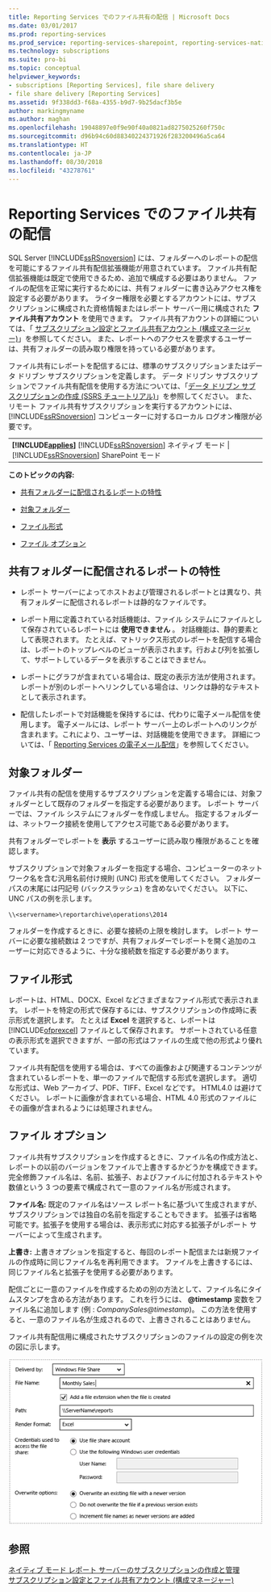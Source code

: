 ```yaml
---
title: Reporting Services でのファイル共有の配信 | Microsoft Docs
ms.date: 03/01/2017
ms.prod: reporting-services
ms.prod_service: reporting-services-sharepoint, reporting-services-native
ms.technology: subscriptions
ms.suite: pro-bi
ms.topic: conceptual
helpviewer_keywords:
- subscriptions [Reporting Services], file share delivery
- file share delivery [Reporting Services]
ms.assetid: 9f338dd3-f68a-4355-b9d7-9b25dacf3b5e
author: markingmyname
ms.author: maghan
ms.openlocfilehash: 19048897e0f9e90f40a0821ad8275025260f750c
ms.sourcegitcommit: d96b94c60d88340224371926f283200496a5ca64
ms.translationtype: HT
ms.contentlocale: ja-JP
ms.lasthandoff: 08/30/2018
ms.locfileid: "43278761"
---
```

# <a name="file-share-delivery-in-reporting-services"></a>Reporting Services でのファイル共有の配信
  SQL Server [!INCLUDE[ssRSnoversion](../../includes/ssrsnoversion-md.md)] には、フォルダーへのレポートの配信を可能にするファイル共有配信拡張機能が用意されています。 ファイル共有配信拡張機能は既定で使用できるため、追加で構成する必要はありません。 ファイルの配信を正常に実行するためには、共有フォルダーに書き込みアクセス権を設定する必要があります。 ライター権限を必要とするアカウントには、サブスクリプションに構成された資格情報またはレポート サーバー用に構成された **ファイル共有アカウント** を使用できます。 ファイル共有アカウントの詳細については、「 [サブスクリプション設定とファイル共有アカウント &#40;構成マネージャー&#41;](../../reporting-services/install-windows/subscription-settings-and-a-file-share-account-configuration-manager.md)」を参照してください。 また、レポートへのアクセスを要求するユーザーは、共有フォルダーの読み取り権限を持っている必要があります。  
  
 ファイル共有にレポートを配信するには、標準のサブスクリプションまたはデータ ドリブン サブスクリプションを定義します。 データ ドリブン サブスクリプションでファイル共有配信を使用する方法については、「[データ ドリブン サブスクリプションの作成 &#40;SSRS チュートリアル&#41;](../../reporting-services/create-a-data-driven-subscription-ssrs-tutorial.md)」を参照してください。 また、リモート ファイル共有サブスクリプションを実行するアカウントには、 [!INCLUDE[ssRSnoversion](../../includes/ssrsnoversion-md.md)] コンピューターに対するローカル ログオン権限が必要です。  
  
||  
|-|  
|**[!INCLUDE[applies](../../includes/applies-md.md)]**  [!INCLUDE[ssRSnoversion](../../includes/ssrsnoversion-md.md)] ネイティブ モード &#124; [!INCLUDE[ssRSnoversion](../../includes/ssrsnoversion-md.md)] SharePoint モード|  
  
 **このトピックの内容:**  
  
-   [共有フォルダーに配信されるレポートの特性](#bkmk_Characteristics)  
  
-   [対象フォルダー](#bkmk_target_folders)  
  
-   [ファイル形式](#bkmk_file_formats)  
  
-   [ファイル オプション](#bkmk_file_options)  
  
##  <a name="bkmk_Characteristics"></a> 共有フォルダーに配信されるレポートの特性  
  
-   レポート サーバーによってホストおよび管理されるレポートとは異なり、共有フォルダーに配信されるレポートは静的なファイルです。  
  
-   レポート用に定義されている対話機能は、ファイル システムにファイルとして保存されているレポートには **使用できません** 。 対話機能は、静的要素として表現されます。 たとえば、マトリックス形式のレポートを配信する場合は、レポートのトップレベルのビューが表示されます。行および列を拡張して、サポートしているデータを表示することはできません。  
  
-   レポートにグラフが含まれている場合は、既定の表示方法が使用されます。 レポートが別のレポートへリンクしている場合は、リンクは静的なテキストとして表示されます。  
  
-   配信したレポートで対話機能を保持するには、代わりに電子メール配信を使用します。 電子メールには、レポート サーバー上のレポートへのリンクが含まれます。これにより、ユーザーは、対話機能を使用できます。 詳細については、「 [Reporting Services の電子メール配信](../../reporting-services/subscriptions/e-mail-delivery-in-reporting-services.md)」を参照してください。  
  
##  <a name="bkmk_target_folders"></a> 対象フォルダー  
 ファイル共有の配信を使用するサブスクリプションを定義する場合には、対象フォルダーとして既存のフォルダーを指定する必要があります。 レポート サーバーでは、ファイル システムにフォルダーを作成しません。 指定するフォルダーは、ネットワーク接続を使用してアクセス可能である必要があります。  
  
 共有フォルダーでレポートを **表示** するユーザーに読み取り権限があることを確認します。  
  
 サブスクリプションで対象フォルダーを指定する場合、コンピューターのネットワーク名を含む汎用名前付け規則 (UNC) 形式を使用してください。 フォルダー パスの末尾には円記号 (バックスラッシュ) を含めないでください。 以下に、UNC パスの例を示します。  
  
```  
\\<servername>\reportarchive\operations\2014  
```  
  
 フォルダーを作成するときに、必要な接続の上限を検討します。 レポート サーバーに必要な接続数は 2 つですが、共有フォルダーでレポートを開く追加のユーザーに対応できるように、十分な接続数を指定する必要があります。  
  
##  <a name="bkmk_file_formats"></a> ファイル形式  
 レポートは、HTML、DOCX、Excel などさまざまなファイル形式で表示されます。 レポートを特定の形式で保存するには、サブスクリプションの作成時に表示形式を選択します。 たとえば **Excel** を選択すると、レポートは [!INCLUDE[ofprexcel](../../includes/ofprexcel-md.md)] ファイルとして保存されます。 サポートされている任意の表示形式を選択できますが、一部の形式はファイルの生成で他の形式より優れています。  
  
 ファイル共有配信を使用する場合は、すべての画像および関連するコンテンツが含まれているレポートを、単一のファイルで配信する形式を選択します。 適切な形式は、Web アーカイブ、PDF、TIFF、Excel などです。 HTML4.0 は避けてください。 レポートに画像が含まれている場合、HTML 4.0 形式のファイルにその画像が含まれるようには処理されません。  
  
##  <a name="bkmk_file_options"></a> ファイル オプション  
 ファイル共有サブスクリプションを作成するときに、ファイル名の作成方法と、レポートの以前のバージョンをファイルで上書きするかどうかを構成できます。 完全修飾ファイル名は、名前、拡張子、およびファイルに付加されるテキストや数値という 3 つの要素で構成されて一意のファイル名が形成されます。  
  
 **ファイル名:** 既定のファイル名はソース レポート名に基づいて生成されますが、サブスクリプションでは独自の名前を指定することもできます。 拡張子は省略可能です。拡張子を使用する場合は、表示形式に対応する拡張子がレポート サーバーによって生成されます。  
  
 **上書き:** 上書きオプションを指定すると、毎回のレポート配信または新規ファイルの作成時に同じファイル名を再利用できます。 ファイルを上書きするには、同じファイル名と拡張子を使用する必要があります。  
  
 配信ごとに一意のファイルを作成するための別の方法として、ファイル名にタイムスタンプを含める方法があります。 これを行うには、 **@timestamp** 変数をファイル名に追加します (例 : *CompanySales@timestamp*)。 この方法を使用すると、一意のファイル名が生成されるので、上書きされることはありません。  
  
 ファイル共有配信用に構成されたサブスクリプションのファイルの設定の例を次の図に示します。  
  
 ![ファイル共有サブスクリプション](../../reporting-services/subscriptions/media/ssrs-file-share-subscription.png "ファイル共有サブスクリプション")  
  
## <a name="see-also"></a>参照  
 [ネイティブ モード レポート サーバーのサブスクリプションの作成と管理](../../reporting-services/subscriptions/create-and-manage-subscriptions-for-native-mode-report-servers.md)   
 [サブスクリプション設定とファイル共有アカウント &#40;構成マネージャー&#41;](../../reporting-services/install-windows/subscription-settings-and-a-file-share-account-configuration-manager.md)  
  
  
